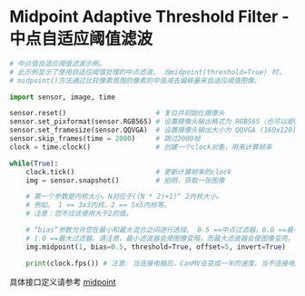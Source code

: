 Midpoint Adaptive Threshold Filter - 中点自适应阈值滤波
===============================================================

```python
# 中点值自适应阈值滤波示例。
# 此示例显示了使用自适应阈值处理的中点滤波。 当midpoint(threshold=True) 时，
# midpoint()方法通过比较像素周围的像素的中值减去偏移量来自适应阈值图像。

import sensor, image, time

sensor.reset()                      # 复位并初始化摄像头
sensor.set_pixformat(sensor.RGB565) # 设置摄像头输出格式为 RGB565（也可以是GRAYSCALE）
sensor.set_framesize(sensor.QQVGA)  # 设置摄像头输出大小为 QQVGA (160x120)
sensor.skip_frames(time = 2000)     # 跳过2000帧
clock = time.clock()                # 创建一个clock对象，用来计算帧率

while(True):
    clock.tick()                    # 更新计算帧率的clock
    img = sensor.snapshot()         # 拍照，获取一张图像

    # 第一个参数是内核大小。N对应于((N * 2)+1)^ 2内核大小。 
    # 例如。 1 == 3x3内核，2 == 5x5内核等。
    # 注意：您不应该使用大于2的值。

    # “bias”参数允许您在最小和最大混合之间进行选择。 0.5 ==中点过滤器，0.0 ==最小过滤器，
    # 1.0 ==最大过滤器。请注意，最小滤波器会使图像变暗，而最大滤波器会使图像变亮。
    img.midpoint(1, bias=0.5, threshold=True, offset=5, invert=True)

    print(clock.fps()) # 注意: 当连接电脑后，CanMV会变成一半的速度。当不连接电脑，帧率会增加。
```

具体接口定义请参考 [midpoint](../../library/canmv/image.md#midpoint)
